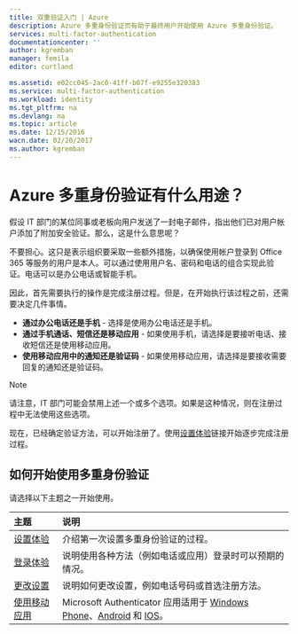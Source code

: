 ```yaml
---
title: 双重验证入门 | Azure
description: Azure 多重身份验证页有助于最终用户开始使用 Azure 多重身份验证。
services: multi-factor-authentication
documentationcenter: ''
author: kgremban
manager: femila
editor: curtland

ms.assetid: e02cc045-2ac0-41ff-b07f-e9255e320383
ms.service: multi-factor-authentication
ms.workload: identity
ms.tgt_pltfrm: na
ms.devlang: na
ms.topic: article
ms.date: 12/15/2016
wacn.date: 02/20/2017
ms.author: kgremban
---
```


# Azure 多重身份验证有什么用途？
假设 IT 部门的某位同事或老板向用户发送了一封电子邮件，指出他们已对用户帐户添加了附加安全验证。那么，这是什么意思呢？

不要担心。这只是表示组织要采取一些额外措施，以确保使用帐户登录到 Office 365 等服务的用户是本人。可以通过使用用户名、密码和电话的组合实现此验证。电话可以是办公电话或智能手机。

因此，首先需要执行的操作是完成注册过程。但是，在开始执行该过程之前，还需要决定几件事情。

- **通过办公电话还是手机** - 选择是使用办公电话还是手机。
- **通过手机通话、短信还是移动应用** - 如果使用手机，请选择是要接听电话、接收短信还是使用移动应用。
- **使用移动应用中的通知还是验证码** - 如果使用移动应用，请选择是要接收需要回复的通知还是验证码。

> [!NOTE]
请注意，IT 部门可能会禁用上述一个或多个选项。如果是这种情况，则在注册过程中无法使用这些选项。

现在，已经确定验证方法，可以开始注册了。使用[设置体验](./multi-factor-authentication-end-user-first-time.md)链接开始逐步完成注册过程。

## 如何开始使用多重身份验证
请选择以下主题之一开始使用。

| 主题 | 说明 |
|:--- |:--- |
| [设置体验](./multi-factor-authentication-end-user-first-time.md) |介绍第一次设置多重身份验证的过程。 |
| [登录体验](./multi-factor-authentication-end-user-signin.md) |说明使用各种方法（例如电话或应用）登录时可以预期的情况。 |
| [更改设置](./multi-factor-authentication-end-user-manage-settings.md) |说明如何更改设置，例如电话号码或首选注册方法。 |
| [使用移动应用](./microsoft-authenticator-app-how-to.md) |Microsoft Authenticator 应用适用于 [Windows Phone](http://go.microsoft.com/fwlink/?Linkid=825071)、[Android](http://go.microsoft.com/fwlink/?Linkid=825072) 和 [IOS](http://go.microsoft.com/fwlink/?Linkid=825073)。 |

<!---HONumber=Mooncake_0213_2017-->
<!--Update_Description: wording update-->